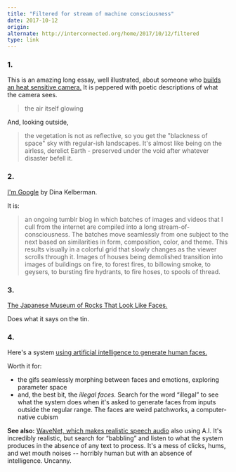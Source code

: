 ```yaml
---
title: "Filtered for stream of machine consciousness"
date: 2017-10-12
origin: 
alternate: http://interconnected.org/home/2017/10/12/filtered
type: link
---
```


<div><h3>1.</h3>
<p>This is an amazing long essay, well illustrated, about someone who <a href="https://www.ribbonfarm.com/2016/05/12/artem-vs-predator/">builds an heat sensitive camera.</a> It is peppered with poetic descriptions of what the camera sees.</p>
<blockquote>
<p>the air itself glowing</p>
</blockquote>
<p>And, looking outside,</p>
<blockquote>
<p>the vegetation is not as reflective, so you get the &quot;blackness of space&quot; sky with regular-ish landscapes. It's almost like being on the airless, derelict Earth - preserved under the void after whatever disaster befell it.</p>
</blockquote>
<h3>2.</h3>
<p><a href="http://dinakelberman.com/imgoogle/imgoogle.html">I'm Google</a> by Dina Kelberman.</p>
<p>It is:</p>
<blockquote>
<p>an ongoing tumblr blog in which batches of images and videos that I cull from the internet are compiled into a long stream-of-consciousness. The batches move seamlessly from one subject to the next based on similarities in form, composition, color, and theme. This results visually in a colorful grid that slowly changes as the viewer scrolls through it. Images of houses being demolished transition into images of buildings on fire, to forest fires, to billowing smoke, to geysers, to bursting fire hydrants, to fire hoses, to spools of thread. </p>
</blockquote>
<h3>3.</h3>
<p><a href="http://www.thisiscolossal.com/2016/11/the-japanese-museum-of-rocks-that-look-like-faces/">The Japanese Museum of Rocks That Look Like Faces.</a></p>
<p>Does what it says on the tin.</p>
<h3>4.</h3>
<p>Here's a system <a href="https://zo7.github.io/blog/2016/09/25/generating-faces.html">using artificial intelligence to generate human faces.</a></p>
<p>Worth it for:</p>
<ul>
<li>the gifs seamlessly morphing between faces and emotions, exploring parameter space</li>
<li>and, the best bit, the <em>illegal faces.</em> Search for the word <q>illegal</q> to see what the system does when it's asked to generate faces from inputs outside the regular range. The faces are weird patchworks, a computer-native cubism</li>
</ul>
<p><strong>See also:</strong> <a href="https://deepmind.com/blog/wavenet-generative-model-raw-audio/">WaveNet, which makes realistic speech audio</a> also using A.I. It's incredibly realistic, but search for <q>babbling</q> and listen to what the system produces in the absence of any text to process. It's a mess of clicks, hums, and wet mouth noises -- horribly human but with an absence of intelligence. Uncanny.</p></div>